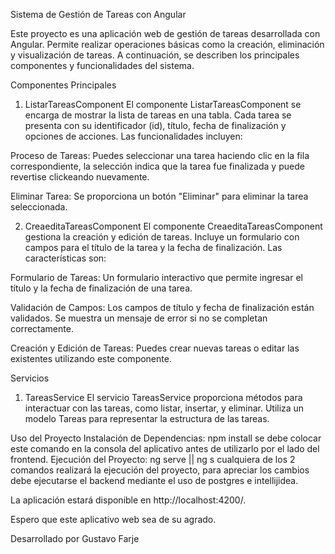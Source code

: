 Sistema de Gestión de Tareas con Angular

Este proyecto es una aplicación web de gestión de tareas desarrollada con Angular. Permite realizar operaciones básicas como la creación, eliminación y visualización de tareas. A continuación, se describen los principales componentes y funcionalidades del sistema.

Componentes Principales
1. ListarTareasComponent
El componente ListarTareasComponent se encarga de mostrar la lista de tareas en una tabla. Cada tarea se presenta con su identificador (id), título, fecha de finalización y opciones de acciones. Las funcionalidades incluyen:

Proceso de Tareas: Puedes seleccionar una tarea haciendo clic en la fila correspondiente, la selección indica que la tarea fue finalizada y puede revertise clickeando nuevamente.

Eliminar Tarea: Se proporciona un botón "Eliminar" para eliminar la tarea seleccionada.

2. CreaeditaTareasComponent
El componente CreaeditaTareasComponent gestiona la creación y edición de tareas. Incluye un formulario con campos para el título de la tarea y la fecha de finalización. Las características son:

Formulario de Tareas: Un formulario interactivo que permite ingresar el título y la fecha de finalización de una tarea.

Validación de Campos: Los campos de título y fecha de finalización están validados. Se muestra un mensaje de error si no se completan correctamente.

Creación y Edición de Tareas: Puedes crear nuevas tareas o editar las existentes utilizando este componente.

Servicios
1. TareasService
El servicio TareasService proporciona métodos para interactuar con las tareas, como listar, insertar,  y eliminar. Utiliza un modelo Tareas para representar la estructura de las tareas.

Uso del Proyecto
Instalación de Dependencias:
npm install
se debe colocar este comando en la consola del aplicativo antes de utilizarlo por el lado del frontend.
Ejecución del Proyecto:
ng serve    || ng s
cualquiera de los 2 comandos realizará la ejecución del proyecto, para apreciar los cambios debe ejecutarse el backend mediante el uso de postgres e intellijidea.

La aplicación estará disponible en http://localhost:4200/.

Espero que este aplicativo web sea de su agrado.

Desarrollado por Gustavo Farje
